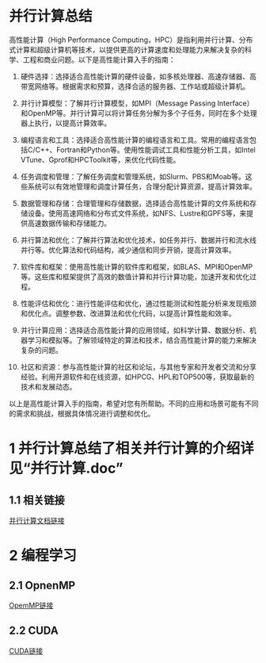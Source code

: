 # 并行计算总结
高性能计算（High Performance Computing，HPC）是指利用并行计算、分布式计算和超级计算机等技术，以提供更高的计算速度和处理能力来解决复杂的科学、工程和商业问题。以下是高性能计算入手的指南：

1. 硬件选择：选择适合高性能计算的硬件设备，如多核处理器、高速存储器、高带宽网络等。根据需求和预算，选择合适的服务器、工作站或超级计算机。

2. 并行计算模型：了解并行计算模型，如MPI（Message Passing Interface）和OpenMP等。并行计算可以将计算任务分解为多个子任务，同时在多个处理器上执行，以提高计算效率。

3. 编程语言和工具：选择适合高性能计算的编程语言和工具。常用的编程语言包括C/C++、Fortran和Python等。使用性能调试工具和性能分析工具，如Intel VTune、Gprof和HPCToolkit等，来优化代码性能。

4. 任务调度和管理：了解任务调度和管理系统，如Slurm、PBS和Moab等。这些系统可以有效地管理和调度计算任务，合理分配计算资源，提高计算效率。

5. 数据管理和存储：合理管理和存储数据，选择适合高性能计算的文件系统和存储设备。使用高速网络和分布式文件系统，如NFS、Lustre和GPFS等，来提供高速数据传输和存储能力。

6. 并行算法和优化：了解并行算法和优化技术，如任务并行、数据并行和流水线并行等。优化算法和代码结构，减少通信和同步开销，提高计算效率。

7. 软件库和框架：使用高性能计算的软件库和框架，如BLAS、MPI和OpenMP等。这些库和框架提供了高效的数值计算和并行计算功能，加速开发和优化过程。

8. 性能评估和优化：进行性能评估和优化，通过性能测试和性能分析来发现瓶颈和优化点。调整参数、改进算法和优化代码，以提高计算性能和效率。

9. 并行计算应用：选择适合高性能计算的应用领域，如科学计算、数据分析、机器学习和模拟等。了解领域特定的算法和技术，结合高性能计算的能力来解决复杂的问题。

10. 社区和资源：参与高性能计算的社区和论坛，与其他专家和开发者交流和分享经验。利用开源软件和在线资源，如HPCG、HPL和TOP500等，获取最新的技术和发展动态。

以上是高性能计算入手的指南，希望对您有所帮助。不同的应用和场景可能有不同的需求和挑战，根据具体情况进行调整和优化。


# 1 并行计算总结了相关并行计算的介绍详见“并行计算.doc”
## 1.1 相关链接
[并行计算文档链接]( https://hpc.llnl.gov/documentation/tutorials/introduction-parallel-computing-tutorial)

# 2 编程学习

## 2.1 OpnenMP
[OpemMP链接](https://www.hz-bin.cn/OpenMP)

## 2.2 CUDA
[CUDA链接](https://developer.nvidia.com/gpugems/gpugems3/part-vi-gpu-computing)


